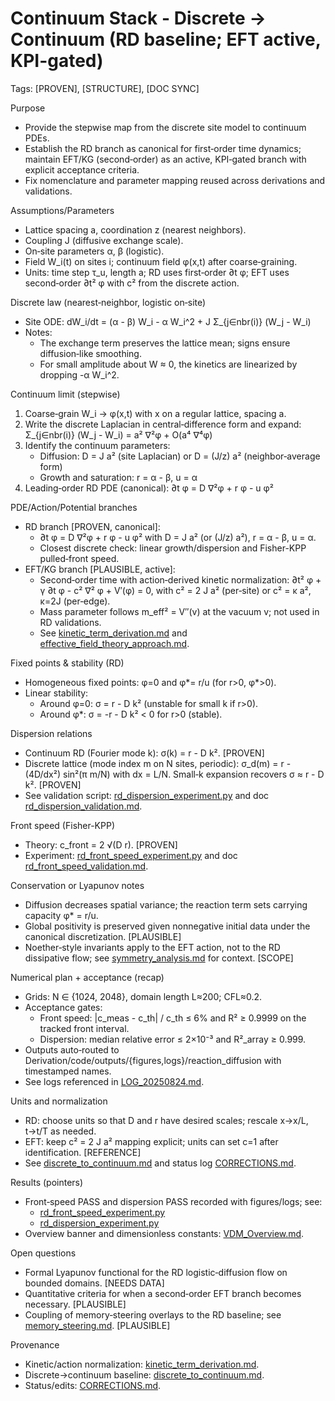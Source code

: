 # Continuum Stack - Discrete → Continuum (RD baseline; EFT active, KPI-gated)

Tags: [PROVEN], [STRUCTURE], [DOC SYNC]

Purpose

- Provide the stepwise map from the discrete site model to continuum PDEs.
- Establish the RD branch as canonical for first‑order time dynamics; maintain EFT/KG (second‑order) as an active, KPI‑gated branch with explicit acceptance criteria.
- Fix nomenclature and parameter mapping reused across derivations and validations.

Assumptions/Parameters

- Lattice spacing a, coordination z (nearest neighbors).
- Coupling J (diffusive exchange scale).
- On‑site parameters α, β (logistic).
- Field W_i(t) on sites i; continuum field φ(x,t) after coarse‑graining.
- Units: time step τ_u, length a; RD uses first‑order ∂t φ; EFT uses second‑order ∂t² φ with c² from the discrete action.

Discrete law (nearest‑neighbor, logistic on‑site)

- Site ODE:
  dW_i/dt = (α - β) W_i - α W_i^2 + J Σ_{j∈nbr(i)} (W_j - W_i)
- Notes:
  - The exchange term preserves the lattice mean; signs ensure diffusion‑like smoothing.
  - For small amplitude about W ≈ 0, the kinetics are linearized by dropping -α W_i^2.

Continuum limit (stepwise)

1) Coarse‑grain W_i → φ(x,t) with x on a regular lattice, spacing a.
2) Write the discrete Laplacian in central‑difference form and expand:
   Σ_{j∈nbr(i)} (W_j - W_i) = a² ∇²φ + O(a⁴ ∇⁴φ)
3) Identify the continuum parameters:
   - Diffusion: D = J a² (site Laplacian) or D = (J/z) a² (neighbor‑average form)
   - Growth and saturation: r = α - β, u = α
4) Leading‑order RD PDE (canonical):
   ∂t φ = D ∇²φ + r φ - u φ²

PDE/Action/Potential branches

- RD branch [PROVEN, canonical]:
  - ∂t φ = D ∇²φ + r φ - u φ² with D = J a² (or (J/z) a²), r = α - β, u = α.
  - Closest discrete check: linear growth/dispersion and Fisher-KPP pulled‑front speed.
- EFT/KG branch [PLAUSIBLE, active]:
  - Second‑order time with action‑derived kinetic normalization:
    ∂t² φ + γ ∂t φ - c² ∇² φ + V′(φ) = 0, with c² = 2 J a² (per‑site) or c² = κ a², κ=2J (per‑edge).
  - Mass parameter follows m_eff² = V″(v) at the vacuum v; not used in RD validations.
  - See [kinetic_term_derivation.md](Prometheus_VDM/Derivation/effective_field_theory/kinetic_term_derivation.md:1) and [effective_field_theory_approach.md](Prometheus_VDM/Derivation/effective_field_theory/effective_field_theory_approach.md:1).

Fixed points & stability (RD)

- Homogeneous fixed points: φ=0 and φ*= r/u (for r>0, φ*>0).
- Linear stability:
  - Around φ=0: σ = r - D k² (unstable for small k if r>0).
  - Around φ*: σ = -r - D k² < 0 for r>0 (stable).

Dispersion relations

- Continuum RD (Fourier mode k): σ(k) = r - D k². [PROVEN]
- Discrete lattice (mode index m on N sites, periodic):
  σ_d(m) = r - (4D/dx²) sin²(π m/N) with dx = L/N. Small‑k expansion recovers σ ≈ r - D k². [PROVEN]
- See validation script: [rd_dispersion_experiment.py](Prometheus_VDM/Derivation/code/physics/reaction_diffusion/rd_dispersion_experiment.py:1) and doc [rd_dispersion_validation.md](Prometheus_VDM/Derivation/reaction_diffusion/rd_dispersion_validation.md:1).

Front speed (Fisher-KPP)

- Theory: c_front = 2 √(D r). [PROVEN]
- Experiment: [rd_front_speed_experiment.py](Prometheus_VDM/Derivation/code/physics/reaction_diffusion/rd_front_speed_experiment.py:1) and doc [rd_front_speed_validation.md](Prometheus_VDM/Derivation/reaction_diffusion/rd_front_speed_validation.md:1).

Conservation or Lyapunov notes

- Diffusion decreases spatial variance; the reaction term sets carrying capacity φ* = r/u.
- Global positivity is preserved given nonnegative initial data under the canonical discretization. [PLAUSIBLE]
- Noether‑style invariants apply to the EFT action, not to the RD dissipative flow; see [symmetry_analysis.md](Prometheus_VDM/Derivation/foundations/symmetry_analysis.md:1) for context. [SCOPE]

Numerical plan + acceptance (recap)

- Grids: N ∈ {1024, 2048}, domain length L≈200; CFL≈0.2.
- Acceptance gates:
  - Front speed: |c_meas - c_th| / c_th ≤ 6% and R² ≥ 0.9999 on the tracked front interval.
  - Dispersion: median relative error ≤ 2×10⁻³ and R²_array ≥ 0.999.
- Outputs auto‑routed to Derivation/code/outputs/{figures,logs}/reaction_diffusion with timestamped names.
- See logs referenced in [LOG_20250824.md](Prometheus_VDM/Derivation/DAILY_LOGS/LOG_20250824.md:1).

Units and normalization

- RD: choose units so that D and r have desired scales; rescale x→x/L, t→t/T as needed.
- EFT: keep c² = 2 J a² mapping explicit; units can set c=1 after identification. [REFERENCE]
- See [discrete_to_continuum.md](Prometheus_VDM/Derivation/foundations/discrete_to_continuum.md:1) and status log [CORRECTIONS.md](Prometheus_VDM/Derivation/CORRECTIONS.md:1).

Results (pointers)

- Front‑speed PASS and dispersion PASS recorded with figures/logs; see:
  - [rd_front_speed_experiment.py](Prometheus_VDM/Derivation/code/physics/reaction_diffusion/rd_front_speed_experiment.py:1)
  - [rd_dispersion_experiment.py](Prometheus_VDM/Derivation/code/physics/reaction_diffusion/rd_dispersion_experiment.py:1)
- Overview banner and dimensionless constants: [VDM_Overview.md](Prometheus_VDM/Derivation/VDM_Overview.md:1).

Open questions

- Formal Lyapunov functional for the RD logistic‑diffusion flow on bounded domains. [NEEDS DATA]
- Quantitative criteria for when a second‑order EFT branch becomes necessary. [PLAUSIBLE]
- Coupling of memory‑steering overlays to the RD baseline; see [memory_steering.md](Prometheus_VDM/Derivation/memory_steering/memory_steering.md:1). [PLAUSIBLE]

Provenance

- Kinetic/action normalization: [kinetic_term_derivation.md](Prometheus_VDM/Derivation/effective_field_theory/kinetic_term_derivation.md:1).
- Discrete→continuum baseline: [discrete_to_continuum.md](Prometheus_VDM/Derivation/foundations/discrete_to_continuum.md:1).
- Status/edits: [CORRECTIONS.md](Prometheus_VDM/Derivation/CORRECTIONS.md:1).
